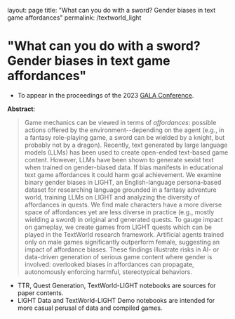 layout: page
title: "What can you do with a sword? Gender biases in text game affordances"
permalink: /textworld_light

# "What can you do with a sword? Gender biases in text game affordances"
- To appear in the proceedings of the 2023 [GALA Conference](https://conf.seriousgamessociety.org/).

**Abstract**:
>Game mechanics can be viewed in terms of _affordances_: possible actions offered by the environment--depending on the agent (e.g., in a fantasy role-playing game, a sword can be wielded by a knight, but probably not by a dragon). Recently, text generated by large language models (LLMs) has been used to create open-ended text-based game content. However, LLMs have been shown to generate sexist text when trained on gender-biased data. If bias manifests in educational text game affordances it could harm goal achievement. We examine binary gender biases in LIGHT, an English-language persona-based dataset for researching language grounded in a fantasy adventure world, training LLMs on LIGHT and analyzing the diversity of affordances in quests. We find male characters have a more diverse space of affordances yet are less diverse in practice (e.g., mostly wielding a sword) in original and generated quests. To gauge impact on gameplay, we create games from LIGHT quests which can be played in the TextWorld research framework. Artificial agents trained only on male games significantly outperform female, suggesting an impact of affordance biases. These findings illustrate risks in AI- or data-driven generation of serious game content where gender is involved: overlooked biases in affordances can propagate, autonomously enforcing harmful, stereotypical behaviors.

- TTR, Quest Generation, TextWorld-LIGHT notebooks are sources for paper contents.
- LIGHT Data and TextWorld-LIGHT Demo notebooks are intended for more casual perusal of data and compiled games.
